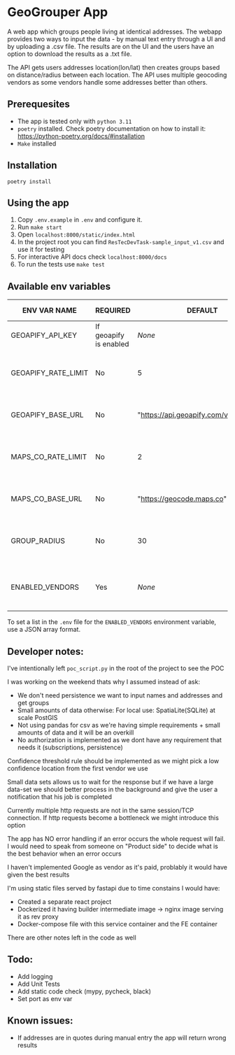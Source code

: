 # GeoGrouper App
A web app which groups people living at identical addresses. The webapp provides two ways to input the data -
by manual text entry through a UI and by uploading а .csv file.
The results are on the UI and the users have an option to download the results as a .txt file.

The API gets users addresses location(lon/lat) then creates groups based on distance/radius between each location.
The API uses multiple geocoding vendors as some vendors handle some addresses better than others.

## Prerequesites
- The app is tested only with `python 3.11`
- `poetry` installed. Check poetry documentation on how to install it: https://python-poetry.org/docs/#installation
- `Make` installed

## Installation
`poetry install`

## Using the app
1. Copy `.env.example` in `.env` and configure it.
1. Run `make start`
1. Open `localhost:8000/static/index.html`
1. In the project root you can find `ResTecDevTask-sample_input_v1.csv` and use it for testing
1. For interactive API docs check `localhost:8000/docs`
1. To run the tests use `make test`

## Available env variables
| ENV VAR NAME             | REQUIRED               | DEFAULT                                  | DESCRIPTION                                              | ACCEPTABLE VALUES         |
|--------------------------|------------------------|------------------------------------------|----------------------------------------------------------|---------------------------|
| GEOAPIFY_API_KEY         | If geoapify is enabled | *None*                                   | API key for Geoapify service                             | -                         |
| GEOAPIFY_RATE_LIMIT      | No                     | 5                                        | Rate limit for Geoapify requests, in requests per second | -                         |
| GEOAPIFY_BASE_URL        | No                     | "https://api.geoapify.com/v1/geocode"    | Base URL for the Geoapify geocoding service              | -                         |
| MAPS_CO_RATE_LIMIT       | No                     | 2                                        | Rate limit for Maps.co requests, in requests per second  | -                         |
| MAPS_CO_BASE_URL         | No                     | "https://geocode.maps.co"                | Base URL for the Maps.co geocoding service               | -                         |
| GROUP_RADIUS             | No                     | 30                                       | Maximum radius in meters for forming a group             | -                         |
| ENABLED_VENDORS          | Yes                    | *None*                                   | List of enabled vendors in order of priority             | "maps_co", "geoapify"     |

To set a list in the `.env` file for the `ENABLED_VENDORS` environment variable, use a JSON array format.

## Developer notes:
I've intentionally left `poc_script.py` in the root of the project to see the POC

I was working on the weekend thats why I assumed instead of ask:
- We don't need persistence we want to input names and addresses and get groups
- Small amounts of data otherwise: For local use: SpatiaLite(SQLite) at scale PostGIS
- Not using pandas for csv as we're having simple requirements + small amounts of data and it will be an overkill
- No authorization is implemented as we dont have any requirement that needs it (subscriptions, persistence) 

Confidence threshold rule should be implemented as we might pick a low confidence location from the first vendor we use

Small data sets allows us to wait for the response but if we have a large data-set we should better process in the background and give the user
a notification that his job is completed

Currently multiple http requests are not in the same session/TCP connection. If http requests become a bottleneck we might introduce this option

The app has NO error handling if an error occurs the whole request will fail.
I would need to speak from someone on "Product side" to decide what is the best behavior when an error occurs

I haven't implemented Google as vendor as it's paid, problably it would have given the best results

I'm using static files served by fastapi due to time constains I would have:
- Created a separate react project
- Dockerized it having builder intermediate image -> nginx image serving it as rev proxy
- Docker-compose file with this service container and the FE container

There are other notes left in the code as well

## Todo:
- Add logging
- Add Unit Tests
- Add static code check (mypy, pycheck, black)
- Set port as env var

## Known issues:
 - If addresses are in quotes during manual entry the app will return wrong results